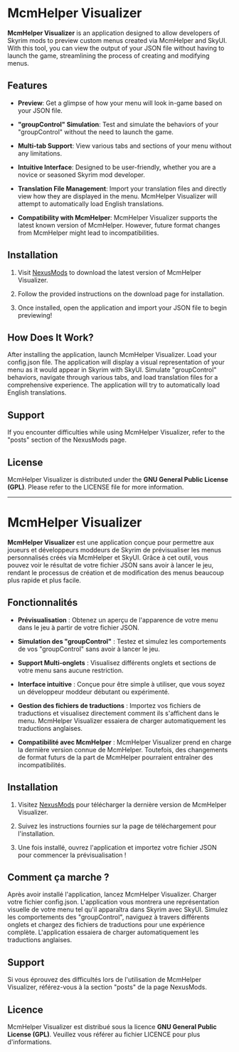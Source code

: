 # McmHelper Visualizer

**McmHelper Visualizer** is an application designed to allow developers of Skyrim mods to preview custom menus created via McmHelper and SkyUI. With this tool, you can view the output of your JSON file without having to launch the game, streamlining the process of creating and modifying menus.

## Features

- **Preview**: Get a glimpse of how your menu will look in-game based on your JSON file.

- **"groupControl" Simulation**: Test and simulate the behaviors of your "groupControl" without the need to launch the game.

- **Multi-tab Support**: View various tabs and sections of your menu without any limitations.

- **Intuitive Interface**: Designed to be user-friendly, whether you are a novice or seasoned Skyrim mod developer.

- **Translation File Management**: Import your translation files and directly view how they are displayed in the menu. McmHelper Visualizer will attempt to automatically load English translations.

- **Compatibility with McmHelper**: McmHelper Visualizer supports the latest known version of McmHelper. However, future format changes from McmHelper might lead to incompatibilities.

## Installation

1. Visit [NexusMods](#installation) to download the latest version of McmHelper Visualizer.

2. Follow the provided instructions on the download page for installation.

3. Once installed, open the application and import your JSON file to begin previewing!

## How Does It Work?

After installing the application, launch McmHelper Visualizer. Load your config.json file. The application will display a visual representation of your menu as it would appear in Skyrim with SkyUI. Simulate "groupControl" behaviors, navigate through various tabs, and load translation files for a comprehensive experience. The application will try to automatically load English translations.

## Support

If you encounter difficulties while using McmHelper Visualizer, refer to the "posts" section of the NexusMods page.

## License

McmHelper Visualizer is distributed under the **GNU General Public License (GPL)**. Please refer to the LICENSE file for more information.


---

# McmHelper Visualizer

**McmHelper Visualizer** est une application conçue pour permettre aux joueurs et développeurs moddeurs de Skyrim de prévisualiser les menus personnalisés créés via McmHelper et SkyUI. Grâce à cet outil, vous pouvez voir le résultat de votre fichier JSON sans avoir à lancer le jeu, rendant le processus de création et de modification des menus beaucoup plus rapide et plus facile.

## Fonctionnalités

- **Prévisualisation** : Obtenez un aperçu de l'apparence de votre menu dans le jeu à partir de votre fichier JSON.

- **Simulation des "groupControl"** : Testez et simulez les comportements de vos "groupControl" sans avoir à lancer le jeu.

- **Support Multi-onglets** : Visualisez différents onglets et sections de votre menu sans aucune restriction.

- **Interface intuitive** : Conçue pour être simple à utiliser, que vous soyez un développeur moddeur débutant ou expérimenté.

- **Gestion des fichiers de traductions** : Importez vos fichiers de traductions et visualisez directement comment ils s'affichent dans le menu. McmHelper Visualizer essaiera de charger automatiquement les traductions anglaises.

- **Compatibilité avec McmHelper** : McmHelper Visualizer prend en charge la dernière version connue de McmHelper. Toutefois, des changements de format futurs de la part de McmHelper pourraient entraîner des incompatibilités.

## Installation

1. Visitez [NexusMods](#installation) pour télécharger la dernière version de McmHelper Visualizer.

2. Suivez les instructions fournies sur la page de téléchargement pour l'installation.

3. Une fois installé, ouvrez l'application et importez votre fichier JSON pour commencer la prévisualisation !

## Comment ça marche ?

Après avoir installé l'application, lancez McmHelper Visualizer. Charger votre fichier config.json. L'application vous montrera une représentation visuelle de votre menu tel qu'il apparaîtra dans Skyrim avec SkyUI. Simulez les comportements des "groupControl", naviguez à travers différents onglets et chargez des fichiers de traductions pour une expérience complète. L'application essaiera de charger automatiquement les traductions anglaises. 

## Support

Si vous éprouvez des difficultés lors de l'utilisation de McmHelper Visualizer, référez-vous à la section "posts" de la page NexusMods.

## Licence

McmHelper Visualizer est distribué sous la licence **GNU General Public License (GPL)**. Veuillez vous référer au fichier LICENCE pour plus d'informations.
